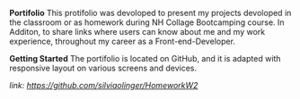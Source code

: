 **Portifolio**
This protifolio was devoloped to present my projects devoloped in the classroom or as homework during NH Collage Bootcamping course. In Additon, to share links where users can know about me and my work experience, throughout my career as a Front-end-Developer.

**Getting Started**
The portifolio is located on GitHub, and it is adapted with responsive layout on various screens and devices.

*link: https://github.com/silviaolinger/HomeworkW2*

